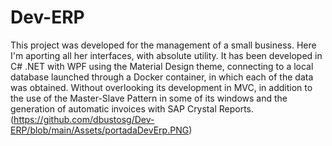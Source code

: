 # Dev-ERP
This project was developed for the management of a small business. Here I'm aporting all her interfaces, with absolute utility.  It has been developed in C# .NET with WPF using the Material Design theme, connecting to a local database launched through a Docker container, in which each of the data was obtained. Without overlooking its development in MVC, in addition to the use of the Master-Slave Pattern in some of its windows and the generation of automatic invoices with SAP Crystal Reports.                           
(https://github.com/dbustosg/Dev-ERP/blob/main/Assets/portadaDevErp.PNG)
